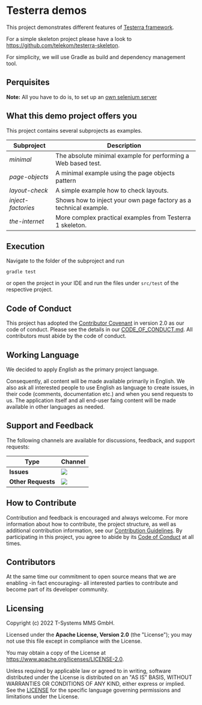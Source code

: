# Testerra demos

This project demonstrates different features of [Testerra framework]([https://github.com/telekom/testerra]).

For a simple skeleton project please have a look to https://github.com/telekom/testerra-skeleton.

For simplicity, we will use Gradle as build and dependency management tool. 

## Perquisites

**Note:** All you have to do is, to set up an [own selenium server](http://docs.testerra.io/testerra/2-latest/index.html#_setup_selenium)

## What this demo project offers you

This project contains several subprojects as examples.

| Subproject         | Description                                                       |
|--------------------|-------------------------------------------------------------------|
| *minimal*          | The absolute minimal example for performing a Web based test.     |
| *page-objects*     | A minimal example using the page objects pattern                  |
| *layout-check*     | A simple example how to check layouts.                            |
| *inject-factories* | Shows how to inject your own page factory as a technical example. |
| *the-internet*     | More complex practical examples from Testerra 1 skeleton.         |

## Execution

Navigate to the folder of the subproject and run

````shell
gradle test
````
or open the project in your IDE and run the files under `src/test` of the respective project.

## Code of Conduct

This project has adopted the [Contributor Covenant](https://www.contributor-covenant.org/) in version 2.0 as our code of conduct. Please see the details in our [CODE_OF_CONDUCT.md](CODE_OF_CONDUCT.md). All contributors must abide by the code of conduct.

## Working Language

We decided to apply _English_ as the primary project language.

Consequently, all content will be made available primarily in English. We also ask all interested people to use English as language to create issues, in their code (comments, documentation etc.) and when you send requests to us. The application itself and all end-user faing content will be made available in other languages as needed.

## Support and Feedback
The following channels are available for discussions, feedback, and support requests:

| Type                     | Channel                                                |
| ------------------------ | ------------------------------------------------------ |
| **Issues**   | <a href="https://github.com/telekom/testerra-skeleton/issues/new/choose" title="Issues"><img src="https://img.shields.io/github/issues/telekom/testerra-skeleton?style=flat"></a> |
| **Other Requests**    | <a href="mailto:testerra@t-systems-mms.com" title="Email us"><img src="https://img.shields.io/badge/email-CWA%20team-green?logo=mail.ru&style=flat-square&logoColor=white"></a>   |

## How to Contribute

Contribution and feedback is encouraged and always welcome. For more information about how to contribute, the project structure, as well as additional contribution information, see our [Contribution Guidelines](./CONTRIBUTING.md). By participating in this project, you agree to abide by its [Code of Conduct](./CODE_OF_CONDUCT.md) at all times.

## Contributors

At the same time our commitment to open source means that we are enabling -in fact encouraging- all interested parties to contribute and become part of its developer community.

## Licensing

Copyright (c) 2022 T-Systems MMS GmbH.

Licensed under the **Apache License, Version 2.0** (the "License"); you may not use this file except in compliance with the License.

You may obtain a copy of the License at https://www.apache.org/licenses/LICENSE-2.0.

Unless required by applicable law or agreed to in writing, software distributed under the License is distributed on an "AS IS" BASIS, WITHOUT WARRANTIES OR CONDITIONS OF ANY KIND, either express or implied. See the [LICENSE](./LICENSE) for the specific language governing permissions and limitations under the License.
